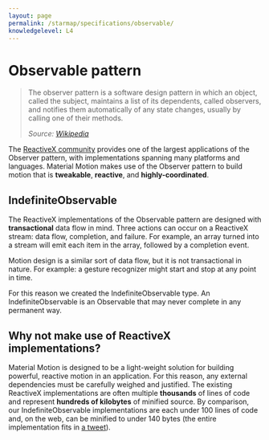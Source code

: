 ```yaml
---
layout: page
permalink: /starmap/specifications/observable/
knowledgelevel: L4
---
```


# Observable pattern

> The observer pattern is a software design pattern in which an object, called the subject,
> maintains a list of its dependents, called observers, and notifies them automatically of any state
> changes, usually by calling one of their methods.
>
> *Source: [Wikipedia](https://en.wikipedia.org/wiki/Observer_pattern)*

The [ReactiveX community](http://reactivex.io/) provides one of the largest applications of the
Observer pattern, with implementations spanning many platforms and languages. Material Motion makes
use of the Observer pattern to build motion that is **tweakable**, **reactive**, and
**highly-coordinated**.

## IndefiniteObservable

The ReactiveX implementations of the Observable pattern are designed with **transactional** data
flow in mind. Three actions can occur on a ReactiveX stream: data flow, completion, and failure. For
example, an array turned into a stream will emit each item in the array, followed by a completion
event.

Motion design is a similar sort of data flow, but it is not transactional in nature. For example: a
gesture recognizer might start and stop at any point in time.

For this reason we created the IndefiniteObservable type. An IndefiniteObservable is an Observable
that may never complete in any permanent way.

## Why not make use of ReactiveX implementations?

Material Motion is designed to be a light-weight solution for building powerful, reactive motion in
an application. For this reason, any external dependencies must be carefully weighed and justified.
The existing ReactiveX implementations are often multiple **thousands** of lines of code and
represent **hundreds of kilobytes** of minified source. By comparison, our IndefiniteObservable
implementations are each under 100 lines of code and, on the web, can be minified to under 140 bytes
(the entire implementation fits in
[a tweet](https://twitter.com/material_motion/status/804855074988003328)).
